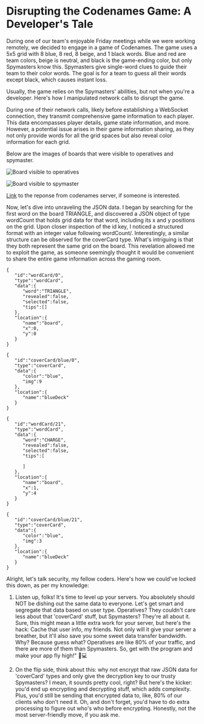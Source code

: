 # Disrupting the Codenames Game: A Developer's Tale

During one of our team's enjoyable Friday meetings while we were working remotely, we decided to engage in a game of Codenames. The game uses a 5x5 grid with 8 blue, 8 red, 8 beige, and 1 black words. Blue and red are team colors, beige is neutral, and black is the game-ending color, but only Spymasters know this. Spymasters give single-word clues to guide their team to their color words. The goal is for a team to guess all their words except black, which causes instant loss.

Usually, the game relies on the Spymasters' abilities, but not when you're a developer. Here's how I manipulated network calls to disrupt the game.

During one of their network calls, likely before establishing a WebSocket connection, they transmit comprehensive game information to each player. This data encompasses player details, game state information, and more. However, a potential issue arises in their game information sharing, as they not only provide words for all the grid spaces but also reveal color information for each grid.


Below are  the images of  boards that were visible to operatives and spymaster.

![Board visible to operatives](https://cdn-images-1.medium.com/max/1600/1*KnFLtJT1-BYK1EVi2XYKDw.png)

![Board visible to spymaster](https://cdn-images-1.medium.com/max/1600/1*-hCdG9U5abWfD488XHg8SA.png)


[Link](https://gist.github.com/muditbisht/0e96150c796020d5ac421b076e74684c) to the reponse from codenames server, if someone is interested.


Now, let's dive into unraveling the JSON data. I began by searching for the first word on the board TRIANGLE, and discovered a JSON object of type wordCount that holds grid data for that word, including its x and y positions on the grid. Upon closer inspection of the id key, I noticed a structured format with an integer value following wordCount/. Interestingly, a similar structure can be observed for the coverCard type. What's intriguing is that they both represent the same grid on the board. This revelation allowed me to exploit the game, as someone seemingly thought it would be convenient to share the entire game information across the gaming room.

```
{
   "id":"wordCard/0",
   "type":"wordCard",
   "data":{
      "word":"TRIANGLE",
      "revealed":false,
      "selected":false,
      "tips":[]
   },
   "location":{
      "name":"board",
      "x":0,
      "y":0
   }
}
```

```
{
   "id":"coverCard/blue/0",
   "type":"coverCard",
   "data":{
      "color":"blue",
      "img":9
   },
   "location":{
      "name":"blueDeck"
   }
}
```

```
{
   "id":"wordCard/21",
   "type":"wordCard",
   "data":{
      "word":"CHARGE",
      "revealed":false,
      "selected":false,
      "tips":[
         
      ]
   },
   "location":{
      "name":"board",
      "x":1,
      "y":4
   }
}
```
```
{
   "id":"coverCard/blue/21",
   "type":"coverCard",
   "data":{
      "color":"blue",
      "img":3
   },
   "location":{
      "name":"blueDeck"
   }
}
```


Alright, let's talk security, my fellow coders. Here's how we could've locked this down, as per my knowledge:

1. Listen up, folks! It's time to level up your servers. You absolutely should NOT be dishing out the same data to everyone. Let's get smart and segregate that data based on user type. Operatives? They couldn't care less about that 'coverCard' stuff, but Spymasters? They're all about it. Sure, this might mean a little extra work for your server, but here's the hack: Cache that user info, my friends. Not only will it give your server a breather, but it'll also save you some sweet data transfer bandwidth. Why? Because guess what? Operatives are like 80% of your traffic, and there are more of them than Spymasters. So, get with the program and make your app fly high!" 🚀💻

2. On the flip side, think about this: why not encrypt that raw JSON data for 'coverCard' types and only give the decryption key to our trusty Spymasters? I mean, it sounds pretty cool, right? But here's the kicker: you'd end up encrypting and decrypting stuff, which adds complexity. Plus, you'd still be sending that encrypted data to, like, 80% of our clients who don't need it. Oh, and don't forget, you'd have to do extra processing to figure out who's who before encrypting. Honestly, not the most server-friendly move, if you ask me.